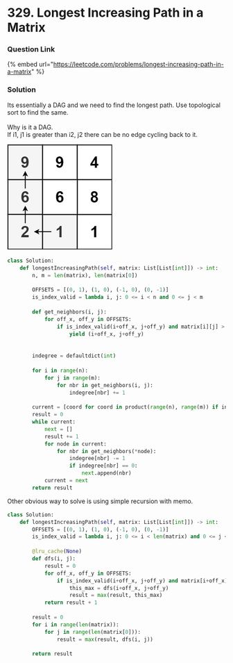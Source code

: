 # 329. Longest Increasing Path in a Matrix

### Question Link

{% embed url="https://leetcode.com/problems/longest-increasing-path-in-a-matrix" %}

### Solution

Its essentially a DAG and we need to find the longest path. Use topological sort to find the same.\
\
Why is it a DAG.\
If i1, j1 is greater than i2, j2 there can be no edge cycling back to it.

![](<../../.gitbook/assets/image (14).png>)

```python
class Solution:
    def longestIncreasingPath(self, matrix: List[List[int]]) -> int:
        n, m = len(matrix), len(matrix[0])

        OFFSETS = [(0, 1), (1, 0), (-1, 0), (0, -1)]
        is_index_valid = lambda i, j: 0 <= i < n and 0 <= j < m
        
        def get_neighbors(i, j):
            for off_x, off_y in OFFSETS:
                if is_index_valid(i+off_x, j+off_y) and matrix[i][j] > matrix[i+off_x][j+off_y]:
                    yield (i+off_x, j+off_y)

        
        indegree = defaultdict(int)

        for i in range(n):
            for j in range(m):
                for nbr in get_neighbors(i, j):
                    indegree[nbr] += 1
        
        current = [coord for coord in product(range(n), range(m)) if indegree[coord] == 0]
        result = 0
        while current:
            next = []
            result += 1
            for node in current:
                for nbr in get_neighbors(*node):
                    indegree[nbr] -= 1
                    if indegree[nbr] == 0:
                        next.append(nbr)
            current = next
        return result
```

Other obvious way to solve is using simple recursion with memo.

```python
class Solution:
    def longestIncreasingPath(self, matrix: List[List[int]]) -> int:
        OFFSETS = [(0, 1), (1, 0), (-1, 0), (0, -1)]
        is_index_valid = lambda i, j: 0 <= i < len(matrix) and 0 <= j < len(matrix[0])
        
        @lru_cache(None)
        def dfs(i, j):
            result = 0
            for off_x, off_y in OFFSETS:
                if is_index_valid(i+off_x, j+off_y) and matrix[i+off_x][j+off_y] > matrix[i][j]:
                    this_max = dfs(i+off_x, j+off_y)
                    result = max(result, this_max)
            return result + 1
        
        result = 0
        for i in range(len(matrix)):
            for j in range(len(matrix[0])):
                result = max(result, dfs(i, j))
        
        return result
```

